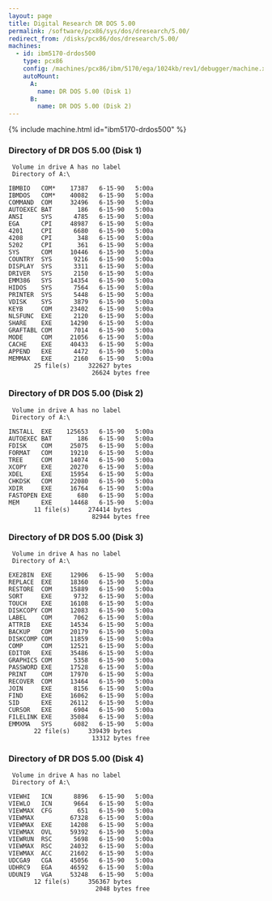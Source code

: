 ```yaml
---
layout: page
title: Digital Research DR DOS 5.00
permalink: /software/pcx86/sys/dos/dresearch/5.00/
redirect_from: /disks/pcx86/dos/dresearch/5.00/
machines:
  - id: ibm5170-drdos500
    type: pcx86
    config: /machines/pcx86/ibm/5170/ega/1024kb/rev1/debugger/machine.xml
    autoMount:
      A:
        name: DR DOS 5.00 (Disk 1)
      B:
        name: DR DOS 5.00 (Disk 2)
---
```


{% include machine.html id="ibm5170-drdos500" %}

### Directory of DR DOS 5.00 (Disk 1)

     Volume in drive A has no label
     Directory of A:\

    IBMBIO   COM*    17387   6-15-90   5:00a
    IBMDOS   COM*    40082   6-15-90   5:00a
    COMMAND  COM     32496   6-15-90   5:00a
    AUTOEXEC BAT       186   6-15-90   5:00a
    ANSI     SYS      4785   6-15-90   5:00a
    EGA      CPI     48987   6-15-90   5:00a
    4201     CPI      6680   6-15-90   5:00a
    4208     CPI       348   6-15-90   5:00a
    5202     CPI       361   6-15-90   5:00a
    SYS      COM     10446   6-15-90   5:00a
    COUNTRY  SYS      9216   6-15-90   5:00a
    DISPLAY  SYS      3311   6-15-90   5:00a
    DRIVER   SYS      2150   6-15-90   5:00a
    EMM386   SYS     14354   6-15-90   5:00a
    HIDOS    SYS      7564   6-15-90   5:00a
    PRINTER  SYS      5448   6-15-90   5:00a
    VDISK    SYS      3879   6-15-90   5:00a
    KEYB     COM     23402   6-15-90   5:00a
    NLSFUNC  EXE      2120   6-15-90   5:00a
    SHARE    EXE     14290   6-15-90   5:00a
    GRAFTABL COM      7014   6-15-90   5:00a
    MODE     COM     21056   6-15-90   5:00a
    CACHE    EXE     40433   6-15-90   5:00a
    APPEND   EXE      4472   6-15-90   5:00a
    MEMMAX   EXE      2160   6-15-90   5:00a
           25 file(s)     322627 bytes
                           26624 bytes free

### Directory of DR DOS 5.00 (Disk 2)

     Volume in drive A has no label
     Directory of A:\

    INSTALL  EXE    125653   6-15-90   5:00a
    AUTOEXEC BAT       186   6-15-90   5:00a
    FDISK    COM     25075   6-15-90   5:00a
    FORMAT   COM     19210   6-15-90   5:00a
    TREE     COM     14074   6-15-90   5:00a
    XCOPY    EXE     20270   6-15-90   5:00a
    XDEL     EXE     15954   6-15-90   5:00a
    CHKDSK   COM     22080   6-15-90   5:00a
    XDIR     EXE     16764   6-15-90   5:00a
    FASTOPEN EXE       680   6-15-90   5:00a
    MEM      EXE     14468   6-15-90   5:00a
           11 file(s)     274414 bytes
                           82944 bytes free

### Directory of DR DOS 5.00 (Disk 3)

     Volume in drive A has no label
     Directory of A:\

    EXE2BIN  EXE     12906   6-15-90   5:00a
    REPLACE  EXE     18360   6-15-90   5:00a
    RESTORE  COM     15889   6-15-90   5:00a
    SORT     EXE      9732   6-15-90   5:00a
    TOUCH    EXE     16108   6-15-90   5:00a
    DISKCOPY COM     12083   6-15-90   5:00a
    LABEL    COM      7062   6-15-90   5:00a
    ATTRIB   EXE     14534   6-15-90   5:00a
    BACKUP   COM     20179   6-15-90   5:00a
    DISKCOMP COM     11859   6-15-90   5:00a
    COMP     COM     12521   6-15-90   5:00a
    EDITOR   EXE     35486   6-15-90   5:00a
    GRAPHICS COM      5358   6-15-90   5:00a
    PASSWORD EXE     17528   6-15-90   5:00a
    PRINT    COM     17970   6-15-90   5:00a
    RECOVER  COM     13464   6-15-90   5:00a
    JOIN     EXE      8156   6-15-90   5:00a
    FIND     EXE     16062   6-15-90   5:00a
    SID      EXE     26112   6-15-90   5:00a
    CURSOR   EXE      6904   6-15-90   5:00a
    FILELINK EXE     35084   6-15-90   5:00a
    EMMXMA   SYS      6082   6-15-90   5:00a
           22 file(s)     339439 bytes
                           13312 bytes free

### Directory of DR DOS 5.00 (Disk 4)

     Volume in drive A has no label
     Directory of A:\

    VIEWHI   ICN      8896   6-15-90   5:00a
    VIEWLO   ICN      9664   6-15-90   5:00a
    VIEWMAX  CFG       651   6-15-90   5:00a
    VIEWMAX          67328   6-15-90   5:00a
    VIEWMAX  EXE     14208   6-15-90   5:00a
    VIEWMAX  OVL     59392   6-15-90   5:00a
    VIEWRUN  RSC      5698   6-15-90   5:00a
    VIEWMAX  RSC     24032   6-15-90   5:00a
    VIEWMAX  ACC     21602   6-15-90   5:00a
    UDCGA9   CGA     45056   6-15-90   5:00a
    UDHRC9   EGA     46592   6-15-90   5:00a
    UDUNI9   VGA     53248   6-15-90   5:00a
           12 file(s)     356367 bytes
                            2048 bytes free
